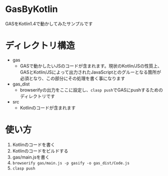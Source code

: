 # GasByKotlin

GASをKotlin1.4で動かしてみたサンプルです

# ディレクトリ構造
- gas
  - GASで動かしたいJSのコードが含まれます。現状のKotlin/JSの性質上、GASとKotlin/JSによって出力されたJavaScriptとのグルーとなる箇所が必須となり、この部分にその処理を書く事になります
- gas_dist
  - browserifyの出力をここに設定し、`clasp push`でGASにpushするためのディレクトリです
- src
  - Kotlinのコードが含まれます
  
# 使い方
1. Kotlinのコードを書く
2. Kotlinのコードをビルドする
3. gas/main.jsを書く
4. `browserify gas/main.js -p gasify -o gas_dist/Code.js`
5. `clasp push`
